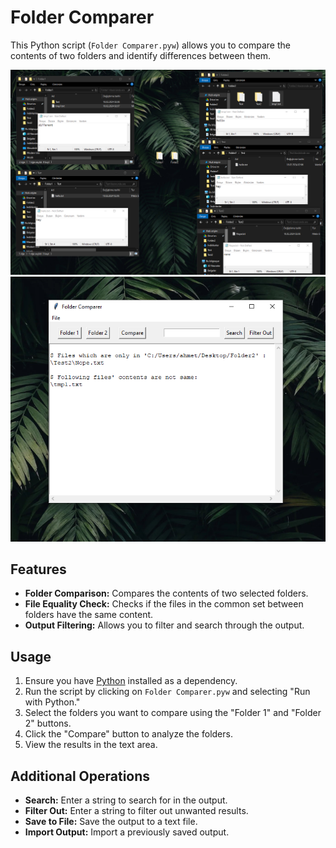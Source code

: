 # Folder Comparer

This Python script (`Folder Comparer.pyw`) allows you to compare the contents of two folders and identify differences between them.

![readme image](readme.png)
![readme image2](readme2.png)


## Features

- **Folder Comparison:** Compares the contents of two selected folders.
- **File Equality Check:** Checks if the files in the common set between folders have the same content.
- **Output Filtering:** Allows you to filter and search through the output.

## Usage

1. Ensure you have [Python](https://www.python.org/downloads/) installed as a dependency.
2. Run the script by clicking on `Folder Comparer.pyw` and selecting "Run with Python."
3. Select the folders you want to compare using the "Folder 1" and "Folder 2" buttons.
4. Click the "Compare" button to analyze the folders.
5. View the results in the text area.

## Additional Operations

- **Search:** Enter a string to search for in the output.
- **Filter Out:** Enter a string to filter out unwanted results.
- **Save to File:** Save the output to a text file.
- **Import Output:** Import a previously saved output.
